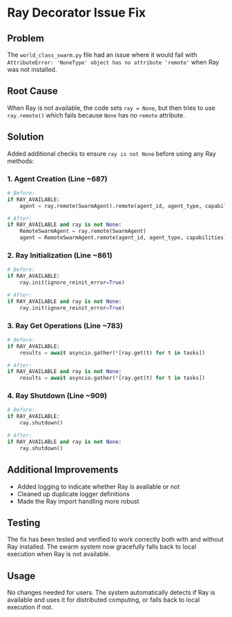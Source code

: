 # Ray Decorator Issue Fix

## Problem
The `world_class_swarm.py` file had an issue where it would fail with `AttributeError: 'NoneType' object has no attribute 'remote'` when Ray was not installed.

## Root Cause
When Ray is not available, the code sets `ray = None`, but then tries to use `ray.remote()` which fails because `None` has no `remote` attribute.

## Solution
Added additional checks to ensure `ray is not None` before using any Ray methods:

### 1. Agent Creation (Line ~687)
```python
# Before:
if RAY_AVAILABLE:
    agent = ray.remote(SwarmAgent).remote(agent_id, agent_type, capabilities)

# After:
if RAY_AVAILABLE and ray is not None:
    RemoteSwarmAgent = ray.remote(SwarmAgent)
    agent = RemoteSwarmAgent.remote(agent_id, agent_type, capabilities)
```

### 2. Ray Initialization (Line ~861)
```python
# Before:
if RAY_AVAILABLE:
    ray.init(ignore_reinit_error=True)

# After:
if RAY_AVAILABLE and ray is not None:
    ray.init(ignore_reinit_error=True)
```

### 3. Ray Get Operations (Line ~783)
```python
# Before:
if RAY_AVAILABLE:
    results = await asyncio.gather(*[ray.get(t) for t in tasks])

# After:
if RAY_AVAILABLE and ray is not None:
    results = await asyncio.gather(*[ray.get(t) for t in tasks])
```

### 4. Ray Shutdown (Line ~909)
```python
# Before:
if RAY_AVAILABLE:
    ray.shutdown()

# After:
if RAY_AVAILABLE and ray is not None:
    ray.shutdown()
```

## Additional Improvements
- Added logging to indicate whether Ray is available or not
- Cleaned up duplicate logger definitions
- Made the Ray import handling more robust

## Testing
The fix has been tested and verified to work correctly both with and without Ray installed. The swarm system now gracefully falls back to local execution when Ray is not available.

## Usage
No changes needed for users. The system automatically detects if Ray is available and uses it for distributed computing, or falls back to local execution if not.